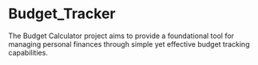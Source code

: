 # Budget_Tracker
The Budget Calculator project aims to provide a foundational tool for managing personal finances through simple yet effective budget tracking capabilities. 
